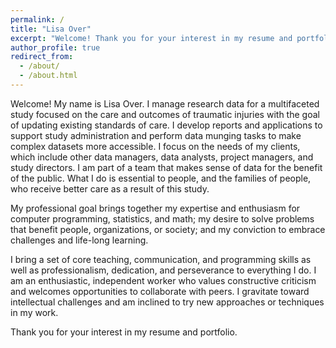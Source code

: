 ```yaml
---
permalink: /
title: "Lisa Over"
excerpt: "Welcome! Thank you for your interest in my resume and portfolio."
author_profile: true
redirect_from: 
  - /about/
  - /about.html
---
```


Welcome! My name is Lisa Over. I manage research data for a multifaceted study focused on the care and outcomes of traumatic injuries with the goal of updating existing standards of care. I develop reports and applications to support study administration and perform data munging tasks to make complex datasets more accessible. I focus on the needs of my clients, which include other data managers, data analysts, project managers, and study directors. I am part of a team that makes sense of data for the benefit of the public. What I do is essential to people, and the families of people, who receive better care as a result of this study.

My professional goal brings together my expertise and enthusiasm for computer programming, statistics, and math; my desire to solve problems that benefit people, organizations, or society; and my conviction to embrace challenges and life-long learning.

I bring a set of core teaching, communication, and programming skills as well as professionalism, dedication, and perseverance to everything I do. I am an enthusiastic, independent worker who values constructive criticism and welcomes opportunities to collaborate with peers. I gravitate toward intellectual challenges and am inclined to try new approaches or techniques in my work. 

Thank you for your interest in my resume and portfolio.
